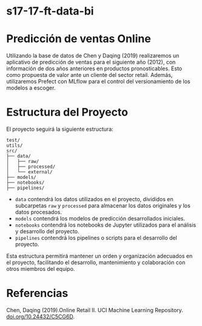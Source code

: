 # s17-17-ft-data-bi


# Predicción de ventas Online

Utilizando la base de datos de Chen y Daqing (2019) realizaremos un aplicativo de predicción de ventas para el siguiente año (2012), con información de dos años anteriores en productos pronosticables. Esto como propuesta de valor ante un cliente del sector retail. Además, utilizaremos Prefect con MLflow para el control del versionamiento de los modelos a escoger. 

# Estructura del Proyecto

El proyecto seguirá la siguiente estructura:

```
test/
utils/
src/
├── data/
│   ├── raw/
│   ├── processed/
│   └── external/
├── models/
├── notebooks/
├── pipelines/
```


- `data` contendrá los datos utilizados en el proyecto, divididos en subcarpetas `raw` y `processed` para almacenar los datos originales y los datos procesados.
- `models` contendrá los modelos de predicción desarrollados iniciales.
- `notebooks` contendrá los notebooks de Jupyter utilizados para el análisis y desarrollo del proyecto.
- `pipelines` contendrá los pipelines o scripts para el desarrollo del proyecto.

Esta estructura permitirá mantener un orden y organización adecuados en el proyecto, facilitando el desarrollo, mantenimiento y colaboración con otros miembros del equipo.


# Referencias
Chen, Daqing (2019).Online Retail II. UCI Machine Learning Repository. [doi.org/10.24432/C5CG6D](https://doi.org/10.24432/C5CG6D).
